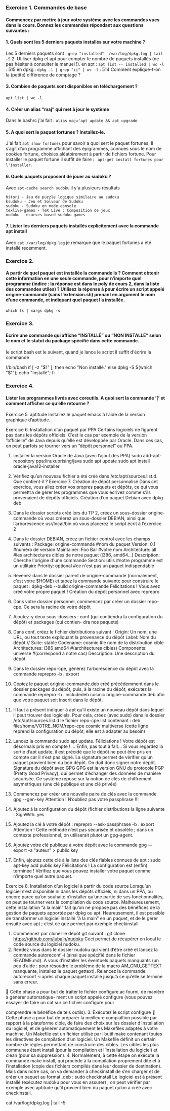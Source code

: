 ### Exercice 1. Commandes de base


#### Commencez par mettre à jour votre système avec les commandes vues dans le cours. Donnez les commandes répondant aux questions suivantes :

#### 1. Quels sont les 5 derniers paquets installés sur votre machine ?

Les 5 derniers paquets sont : `grep "installed"  /var/log/dpkg.log | tail -5`
2. Utiliser dpkg et apt pour compter le nombre de paquets installés (ne pas hésiter à consulter le manuel !).
en apt : `apt list -- installed | wc -l` : 515
en dpkg : `dpkg -l | grep "ii" | wc -l` : 514
Comment explique-t-on la (petite) différence de comptage ?

#### 3. Combien de paquets sont disponibles en téléchargement ?
`apt list | wc -l`.

#### 4. Créer un alias “maj” qui met à jour le système
Dans le bashrc j'ai fait : `alias maj='apt update && apt upgrade`.

#### 5. A quoi sert le paquet fortunes ? Installez-le.
J'ai fait `apt show fortunes` pour savoir a quoi sert le paquet fortunes,  Il s’agit d’un programme affichant des épigrammes, connues sous le nom de
 cookies fortune, choisies aléatoirement à partir de fichiers fortune.
Pour installer le paquet fortune il suffit de faire : ` apt-get install fortunes pour l'installer`.

#### 6. Quels paquets proposent de jouer au sudoku ?
Avec `apt-cache search sudoku` il y'a plusieurs résultats 

```
hitori - Jeu de puzzle logique similaire au sudoku
ksudoku - Jeu et Solveur de Sudoku
sudoku - Sudoku en mode console
texlive-games - TeX Live : Composition de jeux
nudoku - ncurses based sudoku games
```

#### 7. Lister les derniers paquets installés explicitement avec la commande apt install

Avec `cat /var/log/dpkg.log` je remarque que le paquet fortunes a été installé recemment.

### Exercice 2.
#### A partir de quel paquet est installée la commande ls ? Comment obtenir cette information en une seule commande, pour n’importe quel programme (indice : la réponse est dans le poly de cours 2, dans la liste des commandes utiles) ? Utilisez la réponse à pour écrire un script appelé origine-commande (sans l’extension.sh) prenant en argument le nom d’une commande, et indiquant quel paquet l’a installée.
`which ls | xargs dpkg -s`

### Exercice 3.
#### Ecrire une commande qui affiche “INSTALLÉ” ou “NON INSTALLÉ” selon le nom et le statut du package spécifié dans cette commande.
le script bash est le suivant, quand je lance le script il suffit d'écrire la commande

!/bin/bash
if [ -z "$1" ]; then
        echo "Non installé."
else
        dpkg -S $(which "$1");
        echo "Installé";
fi
### Exercice 4.
#### Lister les programmes livrés avec coreutils. A quoi sert la commande ’[’ et comment afficher ce qu’elle retourne ?

Exercice 5. aptitude
Installez le paquet emacs à l’aide de la version graphique d’aptitude.

Exercice 6. Installation d’un paquet par PPA
Certains logiciels ne figurent pas dans les dépôts officiels. C’est le cas par exemple de la version ”officielle”
de Java depuis qu’elle est développée par Oracle. Dans ces cas, on peut parfois se tourner vers un ”dépôt
personnel” ou PPA.
1. Installer la version Oracle de Java (avec l’ajout des PPA)
sudo add-apt-repository ppa:linuxuprising/java
sudo apt update
sudo apt install oracle-java12-installer
2. Vérifiez qu’un nouveau fichier a été créé dans /etc/apt/sources.list.d. Que contient-il ?
Exercice 7. Création de dépôt personnalisé
Dans cet exercice, vous allez créer vos propres paquets et dépôts, ce qui vous permettra de gérer les
programmes que vous écrivez comme s’ils provenaient de dépôts officiels.
Création d’un paquet Debian avec dpkg-deb
1. Dans le dossier scripts créé lors du TP 2, créez un sous-dossier origine-commande où vous créerez un
sous-dossier DEBIAN, ainsi que l’arborescence usr/local/bin où vous placerez le script écrit à l’exercice
2
2. Dans le dossier DEBIAN, créez un fichier control avec les champs suivants :
Package: origine-commande #nom du paquet
Version: 0.1 #numéro de version
Maintainer: Foo Bar #votre nom
Architecture: all #les architectures cibles de notre paquet (i386, amd64...)
Description: Cherche l'origine d'une commande
Section: utils #notre programme est un utilitaire
Priority: optional #ce n'est pas un paquet indispendable
3. Revenez dans le dossier parent de origine-commande (normalement, c’est votre $HOME) et tapez la
commande suivante pour construire le paquet :
dpkg-deb --build origine-commande
Félicitations ! Vous avez créé votre propre paquet !
Création du dépôt personnel avec reprepro
1. Dans votre dossier personnel, commencez par créer un dossier repo-cpe. Ce sera la racine de votre
dépôt

2. Ajoutez-y deux sous-dossiers : conf (qui contiendra la configuration du dépôt) et packages (qui contien-
dra nos paquets)

3. Dans conf, créez le fichier distributions suivant :
Origin: Un nom, une URL, ou tout texte expliquant la provenance du dépôt
Label: Nom du dépôt
// Suite: stable
Codename: cosmic #le nom de la distribution cible
Architectures: i386 amd64 #(architectures cibles)
Components: universe #(correspond à notre cas)
Description: Une description du dépôt

4. Dans le dossier repo-cpe, générez l’arborescence du dépôt avec la commande
reprepro -b . export
5. Copiez le paquet origine-commande.deb créé précédemment dans le dossier packages du dépôt, puis,
à la racine du dépôt, exécutez la commande
reprepro -b . includedeb cosmic origine-commande.deb
afin que votre paquet soit inscrit dans le dépôt.
6. Il faut à présent indiquer à apt qu’il existe un nouveau dépôt dans lequel il peut trouver des logiciels.
Pour cela, créez (avec sudo) dans le dossier /etc/apt/sources.list.d le fichier repo-cpe.list
contenant :
deb file:/home/VOTRE_NOM/repo-cpe cosmic multiverse
(cette ligne reprend la configuration du dépôt, elle est à adapter au besoin)
7. Lancez la commande sudo apt update.
Féliciations ! Votre dépôt est désormais pris en compte ! ... Enfin, pas tout à fait... Si vous regardez
la sortie d’apt update, il est précidé que le dépôt ne peut être pris en compte car il n’est pas signé.
La signature permet de vérifier qu’un paquet provient bien du bon dépôt. On doit donc signer notre
dépôt.
Signature du dépôt avec GPG
GPG est la version GNU du protocole PGP (Pretty Good Privacy), qui permet d’échanger des données de
manière sécurisée. Ce système repose sur la notion de clés de chiffrement asymétriques (une clé publique et
une clé privée)
1. Commencez par créer une nouvelle paire de clés avec la commande
gpg --gen-key
Attention ! N’oubliez pas votre passphrase !!!
2. Ajoutez à la configuration du dépôt (fichier distributions la ligne suivante :
SignWith: yes
3. Ajoutez la clé à votre dépôt :
reprepro --ask-passphrase -b . export
Attention ! Cette méthode n’est pas sécurisée et obsolète ; dans un contexte professionnel, on utiliserait
plutot un gpg-agent.
4. Ajoutez votre clé publique à votre dépôt avec la commande
gpg --export -a "auteur" > public.key
5. Enfin, ajoutez cette clé à la liste des clés fiables connues de apt :
sudo apt-key add public.key
Félicitations ! La configuration est (enfin) terminée ! Vérifiez que vous pouvez installer votre paquet comme
n’importe quel autre paquet.

Exercice 8. Installation d’un logiciel à partir du code source
Lorsqu’un logiciel n’est disponible ni dans les dépôts officiels, ni dans un PPA, ou encore parce qu’on
souhaite n’installer qu’une partie de ses fonctionnalités, on peut se tourner vers la compilation du code
source.
Malheureusement, cette installation ”à la main” fait qu’on ne propose pas des bénéfices de la gestion de
paquets apportée par dpkg ou apt. Heureusement, il est possible de transformer un logiciel installé ”à la
main” en un paquet, et de le gérer ensuite avec apt ; c’est ce que permet par exemple checkinstall.
1. Commencez par cloner le dépôt git suivant :
git clone https://github.com/jubalh/nudoku
Ceci permet de récupérer en local le code source du logiciel nudoku.
2. Rendez vous dans le dossier nudoku qui vient d’être créé et lancez la commande autoreconf -i (ainsi
que spécifié dans le fichier README.md). A vous d’installer les éventuels paquets manquants (un
peu d’aide : pour résoudre le problème de la macro AM_GNU_GETTEXT manquante, installez le paquet
gettext). Relancez la commande autoreconf -i après chaque paquet installé jusqu’à ce
qu’elle se termine sans erreur.

 Cette phase a pour but de traiter le fichier configure.ac fourni, de manière à générer automatique-
ment un script appelé configure (vous pouvez essayer de faire un cat sur ce fichier configure pour

comprendre le bénéfice de tels outils).
3. Exécutez le script configure
 Cette phase a pour but de préparer la meilleure compialtion possible par rapport à la plateforme
cible, de faire des choix sur les dossier d’installation du logiciel, et de générer automatiquement les
Makefiles adaptés à votre machine. Un Makefile est un fichier utilisé par l’outil make contenant toutes
les directives de compilation d’un logiciel. Un Makefile définit un certain nombre de règles permettant de
construire des cibles. Les cibles les plus communes étant install (pour la compilation et l’installation
du logiciel) et clean (pour sa suppression).
4. Normalement, à cette étape on exécute la commande make install, qui procède à la compilation
proprement dite et à l’installation (copie des fichiers compilés dans leur dossier de destination). Mais
dans notre cas, on va demander à checkinstall de s’en charger et de créer un paquet au format .deb :
sudo checkinstall
Le logiciel est à présent installé (exécutez nudoku pour vous en assurer) ; on peut vérifier par exemple
avec aptitude qu’il provient bien du paquet qu’on a créé avec checkinstall.

cat /var/log/dpkg.log | tail -5
